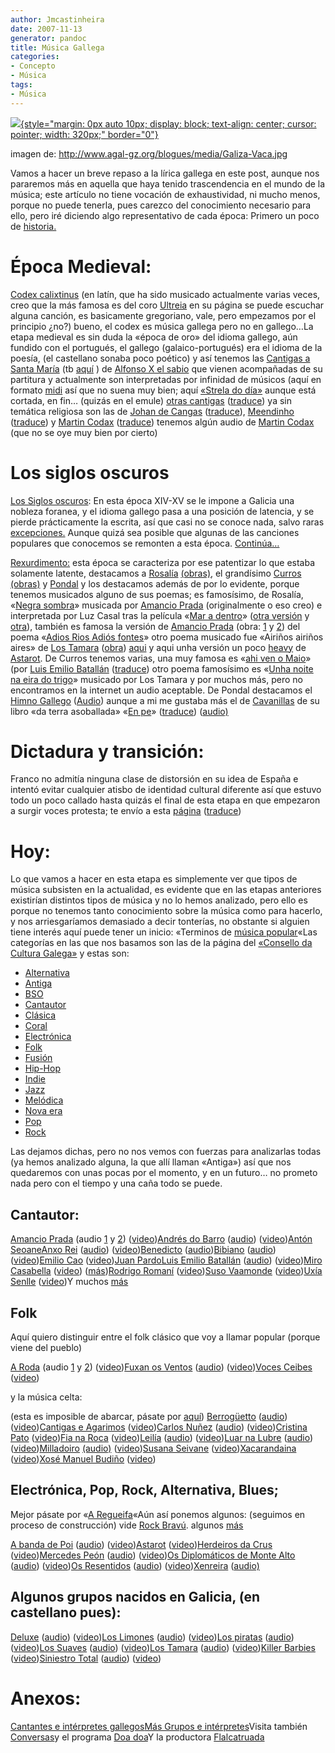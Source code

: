 ```yaml
---
author: Jmcastinheira
date: 2007-11-13
generator: pandoc
title: Música Gallega
categories:
- Concepto
- Música
tags:
- Música
---
```


[![](http://www.agal-gz.org/blogues/media/Galiza-Vaca.jpg){style="margin: 0px auto 10px; display: block; text-align: center; cursor: pointer; width: 320px;"
border="0"}](http://www.agal-gz.org/blogues/media/Galiza-Vaca.jpg)

imagen de: <http://www.agal-gz.org/blogues/media/Galiza-Vaca.jpg>

Vamos a hacer un breve repaso a la lírica gallega en este post, aunque nos pararemos más en aquella que haya tenido trascendencia en el mundo de la música; este artículo no tiene vocación de exhaustividad, ni mucho menos, porque no puede tenerla, pues carezco del conocimiento necesario para ello, pero iré diciendo algo representativo de cada época: Primero un poco de [historia.](http://es.wikipedia.org/wiki/Historia_de_la_lengua_gallega) 

# Época Medieval: 

[Codex calixtinus](http://es.wikipedia.org/wiki/Codex_Calixtinus) (en latín, que ha sido musicado actualmente varias veces, creo que la más famosa es del coro [Ultreia](http://www.coroultreia.com) en su página se puede escuchar alguna canción, es basicamente gregoriano, vale, pero empezamos por el principio ¿no?) bueno, el codex es música gallega pero no en gallego&#8230;La etapa medieval es sin duda la «época de oro» del idioma gallego, aún fundido con el portugués, el gallego (galaico-portugués) era el idioma de la poesía, (el castellano sonaba poco poético) y así tenemos las [Cantigas a Santa María](http://es.wikipedia.org/wiki/Cantigas_de_Santa_Mar%C3%ADa) (tb [aquí](http://www.zingzang.org/historiaviva/cantigas/indice.shtml) ) de [Alfonso X el sabio](http://es.wikipedia.org/wiki/Alfonso_X_el_Sabio/) que vienen acompañadas de su partitura y actualmente son interpretadas por infinidad de músicos (aquí en formato [midi](http://brassy.club.fr/PartMed/Cantigas/CSMIDI.html/) así que no suena muy bien; aquí [«Strela do día»](http://www.culturagalega.org/extra_audio.php?titulo=Varias%20interpretaci%F3ns%20de%20%93Santa%20Mar%EDa,%20Strela%20do%20d%EDa%94&id=16336&id_nova=7904/) aunque está cortada, en fin&#8230; (quizás en el emule) [otras cantigas](http://gl.wikipedia.org/wiki/Cantiga/) ([traduce](http://traduccion.cervantes.es/fstraducirpagina.aspx?slyidioma=galesp&url=http://gl.wikipedia.org/wiki/Cantiga/)) ya sin temática religiosa son las de [Johan de Cangas](http://vello.vieiros.com/letras98/cangas.html/) ([traduce](http://traduccion.cervantes.es/fstraducirpagina.aspx?slyidioma=galesp&url=http://vello.vieiros.com/letras98/cangas.html/)), [Meendinho](http://vello.vieiros.com/letras98/meendinho.html/) ([traduce](http://traduccion.cervantes.es/fstraducirpagina.aspx?slyidioma=galesp&url=http://vello.vieiros.com/letras98/meendinho.html/)) y [Martin Codax](http://vello.vieiros.com/letras98/codax.html/) ([traduce](http://traduccion.cervantes.es/fstraducirpagina.aspx?slyidioma=galesp&url=http://vello.vieiros.com/letras98/codax.html/)) tenemos algún audio de [Martin Codax](http://www.cervantesvirtual.com/bib_autor/Codax/fonoteca.shtml/) (que no se oye muy bien por cierto)

# Los siglos oscuros

[Los Siglos oscuros](http://es.wikipedia.org/wiki/Siglos_Oscuros): En esta época XIV-XV se le impone a Galicia una nobleza foranea, y el idioma gallego pasa a una posición de latencia, y se pierde prácticamente la escrita, así que casi no se conoce nada, salvo raras [excepciones.](http://es.wikipedia.org/wiki/Literatura_en_gallego#La_literatura_durante_los_S.C3.A9culos_Escuros/) Aunque quizá sea posible que algunas de las canciones populares que conocemos se remonten a esta época.<span> [Continúa&#8230; ](http://lorealenelespejo.blogspot.com/2007/11/msica-gallega.html/)<span> 
 
[Rexurdimento:](http://es.wikipedia.org/wiki/Rexurdimento) esta época se caracteriza por ese patentizar lo que estaba solamente latente, destacamos a [Rosalía](http://es.wikipedia.org/wiki/Rosal%C3%ADa_de_Castro/) [(obras)](http://www.cervantesvirtual.com/FichaAutor.html?Ref=9/), el grandísimo [Curros](http://www.currosenriquez.es) [(obras)](http://www.cervantesvirtual.com/FichaAutor.html?Ref=2335/) y [Pondal](http://es.wikipedia.org/wiki/Eduardo_Pondal/) y los destacamos además de por lo evidente, porque tenemos musicados alguno de sus poemas; es famosísimo, de Rosalía, «[Negra sombra](http://es.youtube.com/watch?v=7wIk8fPzFlU/)» musicada por [Amancio Prada](http://www.goear.com/listen.php?v=458d2c0/) (originalmente o eso creo) e interpretada por Luz Casal tras la película «[Mar a dentro](http://es.wikipedia.org/wiki/Mar_adentro/)» ([otra versión](http://video.google.es/videoplay?docid=-7391036445091550858&q=rosalia+de+castro&total=105&start=0&num=10&so=0&type=search&plindex=1/) y [otra](http://www.galiciadigital.com/asociaciones/Coralcalde/mp3/negrasombra.mp3/)), también es famosa la versión de [Amancio Prada](http://www.amancioprada.com) (obra: [1](http://www.amancioprada.com/archivo.htm/) y [2](http://www.google.es/search?q=site:http://www.goear.com/+amancio+prada&hl=gl&client=firefox-a&rls=org.mozilla:es-ES:official&start=0&sa=N/)) del poema «[Adios Rios Adiós fontes](http://www.goear.com/listen.php?v=af2138a/)» otro poema musicado fue «Airiños airiños aires» de [Los Tamara](http://es.wikipedia.org/wiki/Los_Tamara/) ([obra](http://www.google.es/search?hl=gl&client=firefox-a&rls=org.mozilla%3Aes-ES%3Aofficial&hs=e2j&q=site%3Ahttp%3A%2F%2Fwww.goear.com%2F+%22los+tamara%22&btnG=Procurar&meta=/)) [aqui](http://209.85.129.104/search?q=cache:ur0zS1JYP00J:www.goear.com/listen.php%3Fv%3Ddd0f3e6+site:http://www.goear.com/+los+tamara&hl=gl&ct=clnk&cd=3&gl=es&client=firefox-a/) y aqui unha versión un poco [heavy](http://www.astarot.es/vermedia.aspx?T=Airi%C3%B1os%2C+airi%C3%B1os%2C+aires...&D=Airi%C3%B1os%2C+airi%C3%B1os%2C+aires...&M=386&V=1/) de [Astarot](http://www.astarot.es). De Curros tenemos varias, una muy famosa es «[ahi ven o Maio](http://www.goear.com/listen.php?v=5fc2c7a/)» (por [Luis Emilio Batallán](http://www.xeracion.com/nova/3249.html/) ([traduce](http://traduccion.cervantes.es/fstraducirpagina.aspx?slyidioma=galesp&url=http://www.xeracion.com/nova/3249.html/)) otro poema famosísimo es «[Unha noite na eira do trigo](http://www.galespa.com.ar/currosenriquez_cantiga.htm/)» musicado por Los Tamara y por muchos más, pero no encontramos en la internet un audio aceptable. De Pondal destacamos el [Himno Gallego](http://www.himnogallego.com) ([Audio](http://www.google.es/search?hl=gl&client=firefox-a&rls=org.mozilla%3Aes-ES%3Aofficial&q=site%3Ahttp%3A%2F%2Fwww.goear.com%2F+himno+galego&btnG=Procurar&meta=/)) aunque a mi me gustaba más el de [Cavanillas](http://es.wikipedia.org/wiki/Ram%C3%B3n_Cabanillas/) de su libro «da terra asoballada» «[En pe](http://chorimagz.blogspot.com/2006/04/em-pe.html/)» ([traduce](http://traduccion.cervantes.es/fstraducirpagina.aspx?slyidioma=galesp&url=http://chorimagz.blogspot.com/2006/04/em-pe.html/)) ([audio)](http://www.goear.com/listen.php?v=a2be277/)
 
# Dictadura y transición: 

Franco no admitía ninguna clase de distorsión en su idea de España e intentó evitar cualquier atisbo de identidad cultural diferente así que estuvo todo un poco callado hasta quizás el final de esta etapa en que empezaron a surgir voces protesta; te envío a esta [página](http://www.ghastaspista.com/historia) ([traduce](http://traduccion.cervantes.es/fstraducirpagina.aspx?slyidioma=galesp&url=http://www.ghastaspista.com/historia))

# Hoy: 

Lo que vamos a hacer en esta etapa es simplemente ver que tipos de música subsisten en la actualidad, es evidente que en las etapas anteriores existirían distintos tipos de música y no lo hemos analizado, pero ello es porque no tenemos tanto conocimiento sobre la música como para hacerlo, y nos arriesgaríamos demasiado a decir tonterías, no obstante si alguien tiene interés aquí puede tener un inicio: «Terminos de [música popular](http://webs.uvigo.es/h03/webh03/proxectos/proxecto_olga_camafeita.pdf/)«Las categorías en las que nos basamos son las de la página del [«Consello da Cultura Galega»](http://www.culturagalega.org/mega) y estas son:

- [Alternativa](http://www.culturagalega.org/mega/noticiasxenero.php?xenero=Alternativa)
- [Antiga](http://www.culturagalega.org/mega/noticiasxenero.php?xenero=Antiga)
- [BSO](http://www.culturagalega.org/mega/noticiasxenero.php?xenero=BSO)
- [Cantautor](http://www.culturagalega.org/mega/noticiasxenero.php?xenero=Cantautor)
- [Clásica](http://www.culturagalega.org/mega/noticiasxenero.php?xenero=Cl%C3%A1sica)
- [Coral](http://www.culturagalega.org/mega/noticiasxenero.php?xenero=Coral)
- [Electrónica](http://www.culturagalega.org/mega/noticiasxenero.php?xenero=Electr%C3%B3nica)
- [Folk](http://www.culturagalega.org/mega/noticiasxenero.php?xenero=Folk)
- [Fusión](http://www.culturagalega.org/mega/noticiasxenero.php?xenero=Fusi%C3%B3n)
- [Hip-Hop](http://www.culturagalega.org/mega/noticiasxenero.php?xenero=Hip-Hop)
- [Indie](http://www.culturagalega.org/mega/noticiasxenero.php?xenero=Indie)
- [Jazz](http://www.culturagalega.org/mega/noticiasxenero.php?xenero=Jazz)
- [Melódica](http://www.culturagalega.org/mega/noticiasxenero.php?xenero=Mel%C3%B3dica)
- [Nova era](http://www.culturagalega.org/mega/noticiasxenero.php?xenero=Nova%20era)
- [Pop](http://www.culturagalega.org/mega/noticiasxenero.php?xenero=Pop)
- [Rock](http://www.culturagalega.org/mega/noticiasxenero.php?xenero=Rock)

Las dejamos dichas, pero no nos vemos con fuerzas para analizarlas todas (ya hemos analizado alguna, la que allí llaman «Antiga») así que nos quedaremos con unas pocas por el momento, y en un futuro&#8230; no prometo nada pero con el tiempo y una caña todo se puede.

## Cantautor:

[Amancio Prada](http://www.blogger.com/Amancio%20Prada/) (audio [1](http://www.amancioprada.com/archivo.htm/) y [2](http://www.google.es/search?q=site:http://www.goear.com/+amancio+prada&hl=gl&client=firefox-a&rls=org.mozilla:es-ES:official&start=0&sa=N/)) ([video](http://video.google.es/videosearch?q=%22Amancio+prada%22/))[Andrés do Barro](http://www.andresdobarro.com) ([audio](http://www.google.es/search?hl=gl&client=firefox-a&rls=org.mozilla%3Aes-ES%3Aofficial&q=http%3A%2F%2Fwww.goear.com%2F+%22andres+do+barro%22&btnG=Procurar&meta=/)) ([video](http://video.google.es/videosearch?q=andr%C3%A9s+%22do+barro%22/))[Antón Seoane](http://www.mujeractual.com/entrevistas/milladoiro)[Anxo Rei](http://www.anxorei.es) ([audio](http://www.anxorei.es)) ([video](http://es.youtube.com/watch?v=uBQnxcpvqmk/))[Benedicto](http://www.blogoteca.com/chiscandounollo) ([audio](http://www.aregueifa.net/benedictoebibiano.htm/))[Bibiano](http://www.bibiano.org) ([audio](http://www.bibiano.org/mambo/index.php?option=com_docman&Itemid=28/)) ([video](http://es.youtube.com/watch?v=_5bqKTdg0rc/))[Emilio Cao](http://www.emiliocao.com) ([video](http://video.google.es/videosearch?q=Emilio+cao/))[Juan Pardo](http://www.google.es/search?hl=gl&client=firefox-a&rls=org.mozilla%3Aes-ES%3Aofficial&q=site%3Ahttp%3A%2F%2Fwww.goear.com%2F+juan+pardo&btnG=Procurar&meta=/)[Luis Emilio Batallán](http://www.xeracion.com/nova/3249.html/) ([audio](http://www.goear.com/listen.php?v=5fc2c7a/)) ([video](http://video.google.es/videosearch?q=%22Luis+emilio+Batall%C3%A1n%22/))[Miro Casabella](http://www.ghastaspista.com/orvallo.php/) ([video](http://video.google.es/videosearch?q=Miro+Casabella/)) ([más](http://www.ghastaspista.com/historia/treboada.php/))[Rodrigo Romaní](http://www.boa.es/promocion/rodrigo_romani/10002031.htm/) ([video](http://video.google.es/videosearch?q=%22Rodrigo+romani%22/))[Suso Vaamonde](http://usuarios.lycos.es/susovaamonde) ([video](http://video.google.es/videosearch?q=suso+vaamonde/))[Uxía Senlle](http://gl.wikipedia.org/wiki/Ux%C3%ADa_Senlle/) ([video](http://video.google.es/videosearch?q=Ux%C3%ADa+senlle/))Y muchos [más](http://www.ghastaspista.com/historia)

## Folk

Aquí quiero distinguir entre el folk clásico que voy a llamar popular (porque viene del pueblo)

[A Roda](http://www.grupoaroda.com/index.php/) (audio [1](http://www.grupoaroda.com/index.php?page=gravacions/) y [2](http://www.google.es/search?hl=gl&client=firefox-a&rls=org.mozilla%3Aes-ES%3Aofficial&q=http%3A%2F%2Fwww.goear.com%2F+%22A+Roda%22&btnG=Procurar&meta=/)) ([video](http://video.google.es/videosearch?q=%22A+Roda%22/))[Fuxan os Ventos](http://www.fuxanosventos.net) ([audio](http://www.fuxanosventos.net/audio.htm/)) ([video](http://video.google.es/videosearch?q=%22fuxan+os+ventos%22/))[Voces Ceibes](http://www.blogoteca.com/chiscandounollo) ([video](http://video.google.es/videosearch?q=voces+ceibes/))[](http://www.google.es/search?hl=gl&client=firefox-a&rls=org.mozilla%3Aes-ES%3Aofficial&q=site%3Ahttp%3A%2F%2Fwww.goear.com%2F+xenreira&btnG=Procurar&meta=/)

y la música celta: 

(esta es imposible de abarcar, pásate por [aquí](http://users.servicios.retecal.es/soyra)) [Berrogüetto](http://www.berroguetto.com) ([audio](http://www.google.es/search?hl=gl&client=firefox-a&rls=org.mozilla%3Aes-ES%3Aofficial&q=site%3Ahttp%3A%2F%2Fwww.goear.com%2F+%22Berrog%C3%BCetto&btnG=Procurar&meta=/)) ([video](http://video.google.es/videosearch?q=Berrog%C3%BCetto&so=0/))[Cantigas e Agarimos](http://www.cantigaseagarimos.com) ([video](http://video.google.es/videosearch?q=Cantigas+e+agarimos/))[Carlos Nuñez](http://www.carlos-nunez.com) ([audio](http://www.google.es/search?hl=gl&client=firefox-a&rls=org.mozilla%3Aes-ES%3Aofficial&q=site%3Ahttp%3A%2F%2Fwww.goear.com%2F+%22Carlos+Nu%C3%B1ez%22&btnG=Procurar&meta=/)) ([video](http://video.google.es/videosearch?q=%22Carlos+Nu%C3%B1ez%22/))[Cristina Pato](http://www.cristinapato.com) ([video](http://video.google.es/videosearch?q=%22Cristina+pato%22/))[Fia na Roca](http://www.fianaroca.com) ([video](http://video.google.es/videosearch?q=%22fia+na+roca%22/))[Leilía](http://www.leilia.net) ([audio](http://www.leilia.net)) ([video](http://video.google.es/videosearch?q=Leilia/))[Luar na Lubre](http://www.luarnalubre.com) ([audio](http://www.google.es/search?hl=gl&client=firefox-a&rls=org.mozilla%3Aes-ES%3Aofficial&q=site%3Ahttp%3A%2F%2Fwww.goear.com%2F++Luar+na+lubre&btnG=Procurar&meta=/)) ([video](http://video.google.es/videosearch?q=%22Luar+na+lubre%22/))[Milladoiro](http://www.milladoiro.com) [(audio)](http://www.google.es/search?hl=gl&client=firefox-a&rls=org.mozilla%3Aes-ES%3Aofficial&q=site%3Ahttp%3A%2F%2Fwww.goear.com%2F+Milladoiro&btnG=Procurar&meta=/) ([video](http://video.google.es/videosearch?q=Milladoiro/))[Susana Seivane](http://www.susanaseivane.com) ([video](http://video.google.es/videosearch?q=%22Susana+Seivane%22/))[Xacarandaina ](http://reyromay.blogia.com/2005/053102-xacarandaina.php/)([video](http://video.google.es/videosearch?q=xacarandaina/))[Xosé Manuel Budiño](http://www.xosemanuelbudino.com) ([video](http://video.google.es/videosearch?q=%22Xos%C3%A9+Manuel+budi%C3%B1o%22))

## Electrónica, Pop, Rock, Alternativa, Blues; 

Mejor pásate por «[A Regueifa](http://www.aregueifa.net)«Aún así ponemos algunos: (seguimos en proceso de construcción) vide [Rock Bravú](http://gl.wikipedia.org/wiki/Brav%C3%BA/). algunos [más](http://rockengalicia.creatuforo.com/ver-tema-7-rockengalicia.html/)

[A banda de Poi](http://www.abandadepoi.com) ([audio](http://www.google.es/search?hl=gl&client=firefox-a&rls=org.mozilla%3Aes-ES%3Aofficial&q=site%3Ahttp%3A%2F%2Fwww.goear.com%2F+%22A+Banda+de+poi%22&btnG=Procurar&meta=/)) ([video](http://video.google.es/videosearch?q=%22A+Banda+de+Poi%22/))[Astarot](http://www.astarot.es) ([video](http://video.google.es/videosearch?q=Astarot/))[Herdeiros da Crus](http://gl.wikipedia.org/wiki/Heredeiros_da_crus/) ([video](http://video.google.es/videosearch?q=%22Herdeiros+da+crus%22/))[Mercedes Peón](http://www.mercedespeon.es) ([audio](http://www.google.es/search?hl=gl&client=firefox-a&rls=org.mozilla%3Aes-ES%3Aofficial&q=site%3Ahttp%3A%2F%2Fwww.goear.com%2F+%22Mercedes+Peon%22&btnG=Procurar&meta=/)) ([video](http://video.google.es/videosearch?q=%22Mercedes+peon%22/))[Os Diplomáticos de Monte Alto](http://es.wikipedia.org/wiki/Os_Diplom%C3%A1ticos_de_Monte-Alto/) ([audio](http://www.google.es/search?hl=gl&client=firefox-a&rls=org.mozilla%3Aes-ES%3Aofficial&q=site%3Ahttp%3A%2F%2Fwww.goear.com%2F+%22Os+diplom%C3%A1ticos+de+monte+alto%22&btnG=Procurar&meta=/)) ([video](http://video.google.es/videosearch?q=%22Os+diplom%C3%A1ticos+de+monte+alto%22/))[Os Resentidos](http://es.wikipedia.org/wiki/Os_Resentidos/) ([audio](http://www.google.es/search?hl=gl&client=firefox-a&rls=org.mozilla%3Aes-ES%3Aofficial&q=site%3Ahttp%3A%2F%2Fwww.goear.com%2F+%22Os+resentidos%22&btnG=Procurar&meta=/)) ([video](http://video.google.es/videosearch?q=%22os+resentidos%22/))<span>[Xenreira](http://gl.wikipedia.org/wiki/Xenreira/) ([audio)](http://www.google.es/search?hl=gl&client=firefox-a&rls=org.mozilla%3Aes-ES%3Aofficial&q=site%3Ahttp%3A%2F%2Fwww.goear.com%2F+xenreira&btnG=Procurar&meta=/)

## Algunos grupos nacidos en Galicia, (en castellano pues): 

[Deluxe](http://www.xoel.com) ([audio](http://www.google.es/search?hl=gl&client=firefox-a&rls=org.mozilla%3Aes-ES%3Aofficial&q=site%3Ahttp%3A%2F%2Fwww.goear.com%2F+deluxe&btnG=Procurar&meta=/)) ([video](http://video.google.es/videosearch?q=deluxe/))[Los Limones](http://www.loslimones.com) ([audio](http://www.google.es/search?hl=gl&client=firefox-a&rls=org.mozilla%3Aes-ES%3Aofficial&q=site%3Ahttp%3A%2F%2Fwww.goear.com%2F+%22Los+limones%22&btnG=Procurar&meta=/)) ([video](http://video.google.es/videosearch?q=%22Los+limones%22/))[Los piratas](http://es.wikipedia.org/wiki/Los_Piratas/) ([audio](http://www.google.es/search?hl=gl&client=firefox-a&rls=org.mozilla%3Aes-ES%3Aofficial&q=site%3Ahttp%3A%2F%2Fwww.goear.com%2F+%22Los+Piratas%22&btnG=Procurar&meta=/)) ([video](http://video.google.es/videosearch?q=%22Los+piratas%22/))[Los Suaves](http://lossuaves.iespana.es/suaves.html/) ([audio](http://www.google.es/search?hl=gl&client=firefox-a&rls=org.mozilla%3Aes-ES%3Aofficial&q=site%3Ahttp%3A%2F%2Fwww.goear.com%2F+%22Los+Suaves%22&btnG=Procurar&meta=/)) ([video](http://video.google.es/videosearch?q=%22Los+suaves%22/))<span>[Los Tamara](http://es.wikipedia.org/wiki/Los_Tamara/) ([audio](http://www.google.es/search?hl=gl&client=firefox-a&rls=org.mozilla%3Aes-ES%3Aofficial&hs=e2j&q=site%3Ahttp%3A%2F%2Fwww.goear.com%2F+%22los+tamara%22&btnG=Procurar&meta=/)) ([video](http://video.google.es/videosearch?q=%22Los+tamara%22/))<span>[Killer Barbies](http://www.killerbarbies.tk) ([video](http://video.google.es/videosearch?q=%22Killer+barbies%22/))<span>[Siniestro Total](http://www.siniestro.com) ([audio](http://www.google.es/search?hl=gl&client=firefox-a&rls=org.mozilla%3Aes-ES%3Aofficial&q=site%3Ahttp%3A%2F%2Fwww.goear.com%2F+%22Siniestro+total%22&btnG=Procurar&meta=/)) ([video](http://video.google.es/videosearch?q=%22Siniestro+total%22/))

# Anexos: 

[Cantantes e intérpretes gallegos](http://users.servicios.retecal.es/soyra)[Más Grupos e intérpretes](http://gl.wikipedia.org/wiki/Category:Grupos_de_m%C3%BAsica_de_Galicia/)Visita también [Conversas](http://www.conversas.org/gal/conversas.htm/)y el programa [Doa doa](http://www.crtvg.es/TVG/acarta.asp?prog=257/)Y la productora [Flalcatruada](http://www.falcatruada.com)
